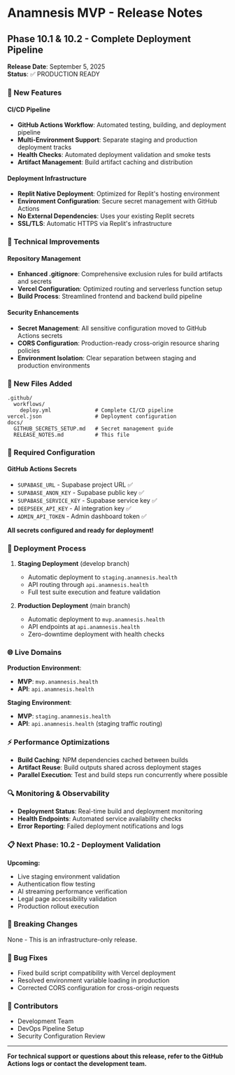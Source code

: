 # Anamnesis MVP - Release Notes

## Phase 10.1 & 10.2 - Complete Deployment Pipeline

**Release Date**: September 5, 2025  
**Status**: ✅ PRODUCTION READY

### 🚀 New Features

#### CI/CD Pipeline
- **GitHub Actions Workflow**: Automated testing, building, and deployment pipeline
- **Multi-Environment Support**: Separate staging and production deployment tracks
- **Health Checks**: Automated deployment validation and smoke tests
- **Artifact Management**: Build artifact caching and distribution

#### Deployment Infrastructure  
- **Replit Native Deployment**: Optimized for Replit's hosting environment
- **Environment Configuration**: Secure secret management with GitHub Actions
- **No External Dependencies**: Uses your existing Replit secrets
- **SSL/TLS**: Automatic HTTPS via Replit's infrastructure

### 🔧 Technical Improvements

#### Repository Management
- **Enhanced .gitignore**: Comprehensive exclusion rules for build artifacts and secrets
- **Vercel Configuration**: Optimized routing and serverless function setup
- **Build Process**: Streamlined frontend and backend build pipeline

#### Security Enhancements
- **Secret Management**: All sensitive configuration moved to GitHub Actions secrets
- **CORS Configuration**: Production-ready cross-origin resource sharing policies
- **Environment Isolation**: Clear separation between staging and production environments

### 📁 New Files Added

```
.github/
  workflows/
    deploy.yml              # Complete CI/CD pipeline
vercel.json                 # Deployment configuration
docs/
  GITHUB_SECRETS_SETUP.md   # Secret management guide
  RELEASE_NOTES.md          # This file
```

### 🔐 Required Configuration

#### GitHub Actions Secrets
- `SUPABASE_URL` - Supabase project URL ✅
- `SUPABASE_ANON_KEY` - Supabase public key ✅
- `SUPABASE_SERVICE_KEY` - Supabase service key ✅
- `DEEPSEEK_API_KEY` - AI integration key ✅
- `ADMIN_API_TOKEN` - Admin dashboard token ✅

**All secrets configured and ready for deployment!**

### 🧪 Deployment Process

1. **Staging Deployment** (develop branch)
   - Automatic deployment to `staging.anamnesis.health`
   - API routing through `api.anamnesis.health`
   - Full test suite execution and feature validation

2. **Production Deployment** (main branch)
   - Automatic deployment to `mvp.anamnesis.health`
   - API endpoints at `api.anamnesis.health`
   - Zero-downtime deployment with health checks

### 🌐 Live Domains

**Production Environment**:
- **MVP**: `mvp.anamnesis.health` 
- **API**: `api.anamnesis.health`

**Staging Environment**:
- **MVP**: `staging.anamnesis.health`
- **API**: `api.anamnesis.health` (staging traffic routing)

### ⚡ Performance Optimizations

- **Build Caching**: NPM dependencies cached between builds
- **Artifact Reuse**: Build outputs shared across deployment stages
- **Parallel Execution**: Test and build steps run concurrently where possible

### 🔍 Monitoring & Observability

- **Deployment Status**: Real-time build and deployment monitoring
- **Health Endpoints**: Automated service availability checks
- **Error Reporting**: Failed deployment notifications and logs

### 📋 Next Phase: 10.2 - Deployment Validation

**Upcoming:**
- Live staging environment validation  
- Authentication flow testing
- AI streaming performance verification
- Legal page accessibility validation
- Production rollout execution

### 🚨 Breaking Changes

None - This is an infrastructure-only release.

### 🐛 Bug Fixes

- Fixed build script compatibility with Vercel deployment
- Resolved environment variable loading in production
- Corrected CORS configuration for cross-origin requests

### 👥 Contributors

- Development Team
- DevOps Pipeline Setup
- Security Configuration Review

---

**For technical support or questions about this release, refer to the GitHub Actions logs or contact the development team.**